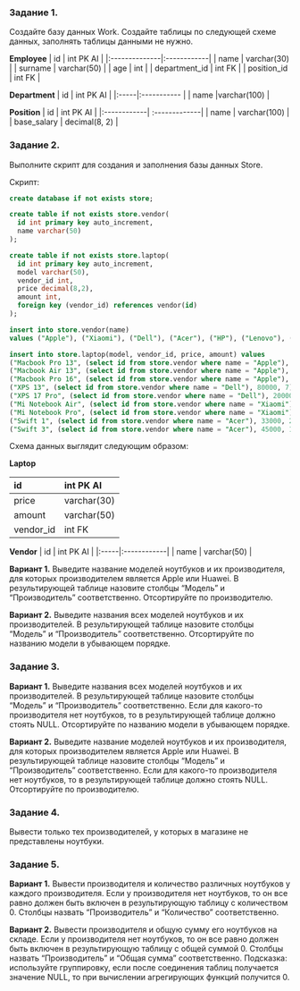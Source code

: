### Задание 1.

Создайте базу данных Work. 
Создайте таблицы по следующей схеме данных, заполнять таблицы данными не нужно.

**Employee**
|	id 		        |	int PK AI   |
|:--------------|:------------|
|	name 		    	| varchar(30) |
|	surname			  | varchar(50) |
|	age 			    | int         |
|	department_id	| int FK      |
|	position_id  	| int FK      |

**Department**
|	id 	 | int PK AI   |
|:-----|:----------- |
|	name |varchar(100) |

**Position**
|	id 		      |	int PK AI     |
|:------------| :-------------|
|	name 		  	| varchar(100)  |
| base_salary | decimal(8, 2) |



### Задание 2.

Выполните скрипт для создания и заполнения базы данных Store. 

Скрипт:
```sql
create database if not exists store;

create table if not exists store.vendor(
  id int primary key auto_increment,
  name varchar(50)
);

create table if not exists store.laptop(
  id int primary key auto_increment,
  model varchar(50),
  vendor_id int,
  price decimal(8,2),
  amount int,
  foreign key (vendor_id) references vendor(id)
);

insert into store.vendor(name)
values ("Apple"), ("Xiaomi"), ("Dell"), ("Acer"), ("HP"), ("Lenovo"), ("Huawei");

insert into store.laptop(model, vendor_id, price, amount) values 
("Macbook Pro 13", (select id from store.vendor where name = "Apple"), 90000, 5),
("Macbook Air 13", (select id from store.vendor where name = "Apple"), 70000, 10),
("Macbook Pro 16", (select id from store.vendor where name = "Apple"), 130000, 3),
("XPS 13", (select id from store.vendor where name = "Dell"), 80000, 7),
("XPS 17 Pro", (select id from store.vendor where name = "Dell"), 200000, 4),
("Mi Notebook Air", (select id from store.vendor where name = "Xiaomi"), 60000, 15),
("Mi Notebook Pro", (select id from store.vendor where name = "Xiaomi"), 85000, 10),
("Swift 1", (select id from store.vendor where name = "Acer"), 33000, 25),
("Swift 3", (select id from store.vendor where name = "Acer"), 45000, 18);
```

Схема данных выглядит следующим образом:

**Laptop**

| id        |  int PK AI   |
|:----------|:-------------|
| price     |  varchar(30) |
| amount    |  varchar(50) |
| vendor_id |  int FK      |

**Vendor**
| id   | int PK AI   |
|:-----|:------------|
| name | varchar(50) |

**Вариант 1.** Выведите название моделей ноутбуков и их производителя, для которых производителем является Apple или Huawei. В результирующей таблице назовите столбцы “Модель” и “Производитель” соответственно. Отсортируйте по производителю.

**Вариант 2.** Выведите названия всех моделей ноутбуков и их производителей. В результирующей таблице назовите столбцы “Модель” и “Производитель” соответственно. Отсортируйте по названию модели в убывающем порядке.

### Задание 3.

**Вариант 1.** Выведите названия всех моделей ноутбуков и их производителей. В результирующей таблице назовите столбцы “Модель” и “Производитель” соответственно. Если для какого-то производителя нет ноутбуков, то в результирующей таблице должно стоять NULL. Отсортируйте по названию модели в убывающем порядке.

**Вариант 2.** Выведите название моделей ноутбуков и их производителя, для которых производителем является Apple или Huawei. В результирующей таблице назовите столбцы “Модель” и “Производитель” соответственно. Если для какого-то производителя нет ноутбуков, то в результирующей таблице должно стоять NULL. Отсортируйте по производителю.

### Задание 4.

Вывести только тех производителей, у которых в магазине не представлены ноутбуки.

### Задание 5.

**Вариант 1.** Вывести производителя и количество различных ноутбуков у каждого производителя. Если у производителя нет ноутбуков, то он все равно должен быть включен в результирующую таблицу с количеством 0. Столбцы назвать “Производитель” и “Количество” соответственно.

**Вариант 2.** Вывести производителя и общую сумму его ноутбуков на складе. Если у производителя нет ноутбуков, то он все равно должен быть включен в результирующую таблицу с общей суммой 0. Столбцы назвать “Производитель” и “Общая сумма” соответственно.
Подсказка: используйте группировку, если после соединения таблиц получается значение NULL, то при вычислении агрегирующих функций получится 0.

